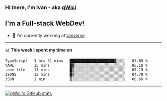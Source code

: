### Hi there, I'm Ivan - aka [qWici][website]

## I'm a Full-stack WebDev!
- 🔭 I’m currently working at [Universe][universe]

---

📊 **This week I spent my time on**
<!--START_SECTION:waka-->

```txt
TypeScript   3 hrs 31 mins   ████████████████████▓░░░░   83.05 %
YAML         15 mins         █▓░░░░░░░░░░░░░░░░░░░░░░░   06.10 %
.env file    13 mins         █▒░░░░░░░░░░░░░░░░░░░░░░░   05.19 %
JSON5        12 mins         █▒░░░░░░░░░░░░░░░░░░░░░░░   04.79 %
JSON         1 min           ▒░░░░░░░░░░░░░░░░░░░░░░░░   00.69 %
```

<!--END_SECTION:waka-->

---

[![qWici's GitHub stats](https://github-readme-stats.vercel.app/api?username=qWici)](https://github.com/qWici/github-readme-stats)

[website]: https://devkucher.com
[twitter]: https://twitter.com/KucherDev
[linkedin]: https://www.linkedin.com/in/ivankucher
[universe]: https://universeapps.limited
